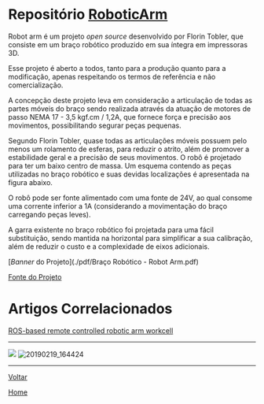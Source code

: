 # Repositório [RoboticArm](https://github.com/LPAE/lpae.github.io/tree/master/estudos/RoboticArm)

Robot arm é um projeto *open* *source* desenvolvido por Florin Tobler, que consiste em um braço robótico produzido em sua íntegra em impressoras 3D. 

Esse projeto é aberto a todos, tanto para a produção quanto para a modificação, apenas respeitando os termos de referência e não comercialização.

A concepção deste projeto leva em consideração a articulação de todas as partes móveis do braço sendo realizada através da atuação de motores de passo NEMA 17 - 3,5 kgf.cm / 1,2A, que fornece força e precisão aos movimentos, possibilitando segurar peças pequenas.

Segundo Florin Tobler, quase todas as articulações móveis possuem pelo menos um rolamento de esferas, para reduzir o atrito, além de promover a estabilidade geral e a precisão de seus movimentos. O robô é projetado para ter um baixo centro de massa. Um esquema contendo as peças utilizadas no braço robótico e suas devidas localizações é apresentada na figura abaixo.  

O robô pode ser fonte alimentado com uma fonte de 24V, ao qual consome uma corrente inferior a 1A (considerando a movimentação do braço carregando peças leves).

A garra existente no braço robótico foi projetada para uma fácil substituição, sendo mantida na horizontal para simplificar a sua calibração, além de reduzir o custo e a complexidade de eixos adicionais. 

[*Banner* do Projeto](./pdf/Braço Robótico - Robot Arm.pdf)

[Fonte do Projeto](https://www.thingiverse.com/thing:1718984)

# Artigos Correlacionados
[ROS-based remote controlled robotic arm workcell](https://ieeexplore.ieee.org/document/7066281)

---

![](./Simulation/fundamentals/arm_1.png)
![20190219_164424](https://github.com/LPAE/lpae.github.io/blob/master/estudos/RoboticArm/imagens/Bra%C3%A7o%20img2.jpeg?raw=true)

---
[Voltar](./../)

[Home](https://lpae.github.io/)

